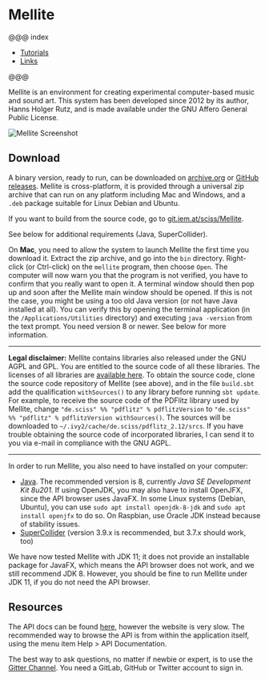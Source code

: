 # Mellite

@@@ index

- [Tutorials](tutorials.md)
- [Links](links.md)

@@@

Mellite is an environment for creating experimental computer-based music and sound art.
This system has been developed since 2012 by its author, Hanns Holger Rutz, and is made
available under the GNU Affero General Public License.

![Mellite Screenshot](.../screenshot.png)

## Download

A binary version, ready to run, can be downloaded on [archive.org](https://archive.org/details/Mellite) or
[GitHub releases](https://github.com/Sciss/Mellite/releases/latest).
Mellite is cross-platform, it is provided through a universal zip archive that can run on any platform
including Mac and Windows, and a `.deb` package suitable for Linux Debian and Ubuntu.

If you want to build from the source code, go to [git.iem.at/sciss/Mellite](https://git.iem.at/sciss/Mellite).

See below for additional requirements (Java, SuperCollider).

On __Mac__, you need to allow the system to launch Mellite the first time you download it. Extract the zip
archive, and go into the `bin` directory. Right-click (or Ctrl-click) on the `mellite` program, then choose `Open`.
The computer will now warn you that the program is not verified, you have to confirm that you really want to open
it. A terminal window should then pop up and soon after the Mellite main window should be opened. If this is not
the case, you might be using a too old Java version (or not have Java installed at all). You can verify this by
opening the terminal application (in the `/Applications/Utilities` directory) and executing `java -version` from the
text prompt. You need version 8 or newer. See below for more information.

----

**Legal disclaimer:**
Mellite contains libraries also released under the GNU AGPL and GPL.
You are entitled to the source code of all these libraries. The licenses of
all libraries are [available here](https://git.iem.at/sciss/Mellite/tree/master/licenses). To
obtain the source code, clone the source code repository of Mellite (see above), and in the file
`build.sbt` add the qualification `withSources()` to any library before running `sbt update`.
For example, to receive the source code of the PDFlitz library used by Mellite, change
`"de.sciss" %% "pdflitz" % pdflitzVersion` to `"de.sciss" %% "pdflitz" % pdflitzVersion withSources()`.
The sources will be downloaded to `~/.ivy2/cache/de.sciss/pdflitz_2.12/srcs`.
If you have trouble obtaining the source code of incorporated libraries, I can send it to you via e-mail
in compliance with the GNU AGPL.

----

In order to run Mellite, you also need to have installed on your computer:

- [Java](http://www.oracle.com/technetwork/java/javase/downloads/jdk8-downloads-2133151.html). The recommended
  version is 8, currently _Java SE Development Kit 8u201_.
  If using OpenJDK, you may also have to install OpenJFX, since the API browser uses JavaFX. In some Linux systems
  (Debian, Ubuntu), you can use `sudo apt install openjdk-8-jdk` and `sudo apt install openjfx` to do so.
  On Raspbian, use Oracle JDK instead because of stability issues.
- [SuperCollider](https://supercollider.github.io/download) (version 3.9.x is recommended, but 3.7.x should work, too)

We have now tested Mellite with JDK 11; it does not provide an installable package for JavaFX, which means the API
browser does not work, and we still recommend JDK 8. However, you should be fine to run Mellite under JDK 11, if you
do not need the API browser.

## Resources

The API docs can be found [here](latest/api/de/sciss/), however the website is very slow. The recommended way to 
browse the API is from within the application itself, using the menu item Help &gt; API Documentation.

The best way to ask questions, no matter if newbie or expert, is to use the [Gitter Channel](https://gitter.im/Sciss/Mellite).
You need a GitLab, GitHub or Twitter account to sign in.
